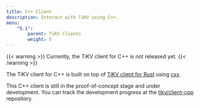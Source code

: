```yaml
---
title: C++ Client
description: Interact with TiKV using C++.
menu:
    "5.1":
        parent: TiKV Clients
        weight: 5
---
```


{{< warning >}}
Currently, the TiKV client for C++ is not released yet.
{{< /warning >}}

The TiKV client for C++ is built on top of [TiKV client for Rust](https://github.com/tikv/client-rust) using [cxx](https://github.com/dtolnay/cxx).

This C++ client is still in the proof-of-concept stage and under development. You can track the development progress at the [tikv/client-cpp](https://github.com/tikv/client-cpp/) repository.

